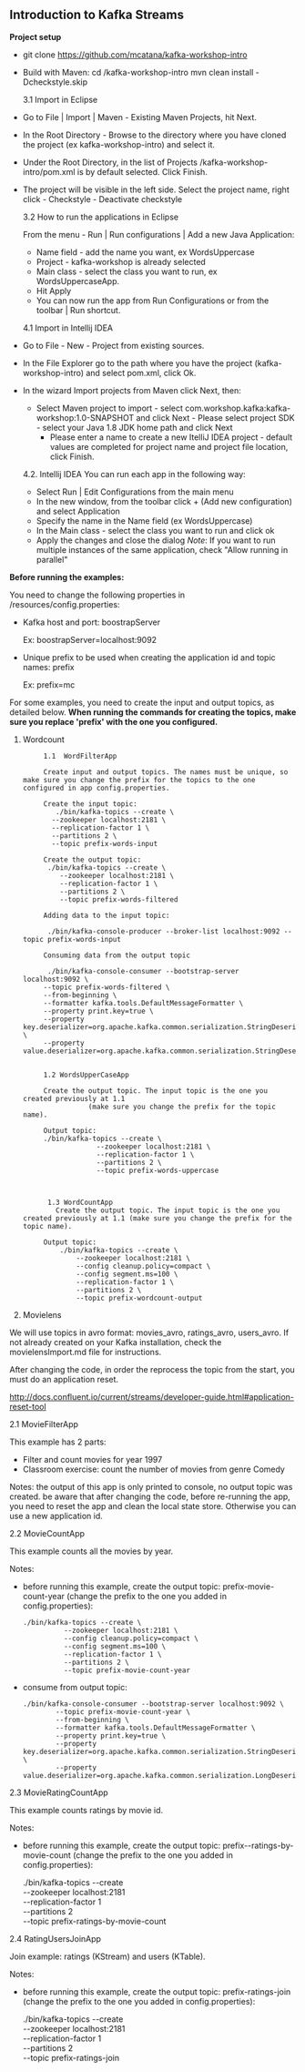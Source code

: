 

## Introduction to Kafka Streams

**Project setup**

 - git clone https://github.com/mcatana/kafka-workshop-intro

 - Build with Maven:
     cd /kafka-workshop-intro
      mvn clean install -Dcheckstyle.skip

	  3.1 Import in Eclipse

 - Go to File | Import | Maven - Existing Maven Projects, hit Next.
 - In the Root Directory - Browse to the directory where you have cloned the project (ex kafka-workshop-intro) and select it.
 - Under the Root Directory, in the list of Projects /kafka-workshop-intro/pom.xml is by default selected. Click Finish.
 -  The project will be visible in the left side. Select the project name, right click - Checkstyle - Deactivate checkstyle

	  3.2 How to run the applications in Eclipse

	From the menu - Run | Run configurations | Add a new Java    Application:
	   - Name field - add the name you want, ex WordsUppercase
	   - Project - kafka-workshop is already selected
	   - Main class - select the class you want to run, ex WordsUppercaseApp.
	   - Hit Apply
	   - You can now run the app from Run Configurations or from the toolbar | Run shortcut.

	 4.1  Import in Intellij IDEA
	 
 - Go to File - New - Project from existing sources.
 - In the File Explorer go to the path where you have the project (kafka-workshop-intro) and select pom.xml, click Ok.
 - In the wizard Import projects from Maven click Next, then:
	 -  Select Maven project to import - select
   com.workshop.kafka:kafka-workshop:1.0-SNAPSHOT and click Next
	   - Please select project SDK - select your Java 1.8 JDK home path and click Next
	    -   Please enter a name to create a new ItelliJ IDEA project - default values are completed for project name and project file
   location, click Finish.

	  4.2. Intellij IDEA You can run each app in the following way:

	 - Select Run | Edit Configurations from the main menu
	 - In the new window, from the toolbar click + (Add new configuration) and select Application
	 - Specify the name in the Name field (ex WordsUppercase)
	 - In the Main class - select the class you want to run and click ok
	 - Apply the changes and close the dialog
	  *Note*: If you want to run multiple instances of the same application, check "Allow running in parallel"




**Before running the examples:**

You need to change the following properties in /resources/config.properties:
- Kafka host and port:  boostrapServer

   Ex: boostrapServer=localhost:9092
- Unique prefix to be used when creating the application id and topic names: prefix

  Ex: prefix=mc

For some examples, you need to create the input and output topics, as detailed
below.
**When running the commands for creating the topics, make sure you replace 'prefix'
with the one you configured.**

1. Wordcount

            1.1  WordFilterApp

            Create input and output topics. The names must be unique, so make sure you change the prefix for the topics to the one configured in app config.properties.

            Create the input topic:
               ./bin/kafka-topics --create \
              --zookeeper localhost:2181 \
              --replication-factor 1 \
              --partitions 2 \
              --topic prefix-words-input

            Create the output topic:
             ./bin/kafka-topics --create \
                --zookeeper localhost:2181 \
                --replication-factor 1 \
                --partitions 2 \
                --topic prefix-words-filtered

            Adding data to the input topic:

             ./bin/kafka-console-producer --broker-list localhost:9092 --topic prefix-words-input

            Consuming data from the output topic

             ./bin/kafka-console-consumer --bootstrap-server localhost:9092 \
            --topic prefix-words-filtered \
            --from-beginning \
            --formatter kafka.tools.DefaultMessageFormatter \
            --property print.key=true \
            --property key.deserializer=org.apache.kafka.common.serialization.StringDeserializer \
            --property value.deserializer=org.apache.kafka.common.serialization.StringDeserializer


            1.2 WordsUpperCaseApp

            Create the output topic. The input topic is the one you created previously at 1.1
                       (make sure you change the prefix for the topic name).

            Output topic:
            ./bin/kafka-topics --create \
                         --zookeeper localhost:2181 \
                         --replication-factor 1 \
                         --partitions 2 \
                         --topic prefix-words-uppercase



             1.3 WordCountApp
         	   Create the output topic. The input topic is the one you created previously at 1.1 (make sure you change the prefix for the topic name).

            Output topic:
                ./bin/kafka-topics --create \
                    --zookeeper localhost:2181 \
                    --config cleanup.policy=compact \
          	        --config segment.ms=100 \
                    --replication-factor 1 \
                    --partitions 2 \
                    --topic prefix-wordcount-output




2. Movielens

We will use topics in avro format: movies_avro, ratings_avro, users_avro.
If not already created on your Kafka installation, check the movielensImport.md file for instructions.

After changing the code, in order the reprocess the topic from the start, you must do an application reset.

http://docs.confluent.io/current/streams/developer-guide.html#application-reset-tool


2.1 MovieFilterApp

This example has 2 parts:
- Filter and count movies for year 1997
- Classroom exercise: count the number of movies from genre Comedy

Notes:
the output of this app is only printed to console, no output topic was created.
be aware that after changing the code, before re-running the app, you need to reset the app and clean the local state store. Otherwise you can use a new application id.


2.2 MovieCountApp

This example counts all the movies by year.

Notes:
- before running this example, create the output topic:
prefix-movie-count-year (change the prefix to the one you added in config.properties):


      ./bin/kafka-topics --create \
                --zookeeper localhost:2181 \
                --config cleanup.policy=compact \
                --config segment.ms=100 \
                --replication-factor 1 \
                --partitions 2 \
                --topic prefix-movie-count-year

- consume from output topic:


      ./bin/kafka-console-consumer --bootstrap-server localhost:9092 \
              --topic prefix-movie-count-year \
              --from-beginning \
              --formatter kafka.tools.DefaultMessageFormatter \
              --property print.key=true \
              --property key.deserializer=org.apache.kafka.common.serialization.StringDeserializer \
              --property value.deserializer=org.apache.kafka.common.serialization.LongDeserializer





2.3 MovieRatingCountApp

This example counts ratings by movie id.

Notes:
- before running this example, create the output topic:
prefix--ratings-by-movie-count
 (change the prefix to the one you added in config.properties):


    ./bin/kafka-topics --create \
              --zookeeper localhost:2181 \
              --replication-factor 1 \
              --partitions 2 \
              --topic prefix-ratings-by-movie-count


2.4 RatingUsersJoinApp

  Join example: ratings (KStream) and users (KTable).

  Notes:
 - before running this example, create the output topic:
prefix-ratings-join
 (change the prefix to the one you added in config.properties):


    ./bin/kafka-topics --create \
              --zookeeper localhost:2181 \
              --replication-factor 1 \
              --partitions 2 \
              --topic prefix-ratings-join
